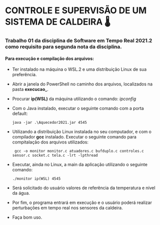 # CONTROLE E SUPERVISÃO DE UM SISTEMA DE CALDEIRA 🌡️ 
### Trabalho 01 da disciplina de Software em Tempo Real 2021.2 como requisito para segunda nota da disciplina.

#### Para execução e compilação dos arquivos:
- Ter instalado na máquina o WSL.2 e uma distribuição Linux de sua preferência.
- Abrir a janela do PowerShell no caminho dos arquivos, localizados na pasta **execucao_**.
- Procurar **ip(WSL)** da máquina utilizando o comando: _ipconfig_
- Com o Java instalado, executar o seguinte comando com a porta default:
      
      java -jar .\Aquecedor2021.jar 4545

- Utilizando a distribuição Linux instalada no seu computador, e com o compilador **gcc** instalado. 
  Executar o seguinte comando para compitalação dos arquivos utilizados:
       
       gcc -o monitor monitor.c atuadores.c bufduplo.c controles.c sensor.c socket.c tela.c -lrt -lpthread
- Executar, ainda no Linux, a main da aplicação utilizando o seguinte comando:
      
      ./monitor ip(WSL) 4545
- Será solicitado do usuário valores de referência da temperatura e nível da água.
- Por fim, o programa entrará em execução e o usuário poderá realizar perturbações em tempo real nos sensores da caldeira.
- Faça bom uso.
